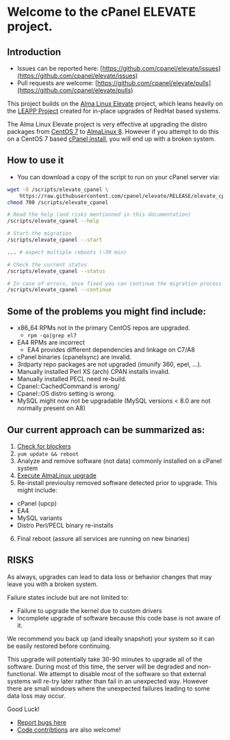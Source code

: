 # Welcome to the cPanel ELEVATE project.

## Introduction

- Issues can be reported here: [https://github.com/cpanel/elevate/issues](https://github.com/cpanel/elevate/issues)
- Pull requests are welcome: [https://github.com/cpanel/elevate/pulls](https://github.com/cpanel/elevate/pulls)

This project builds on the [Alma Linux Elevate](https://wiki.almalinux.org/elevate/ELevate-quickstart-guide.html) project, which leans heavily on the [LEAPP Project](https://leapp.readthedocs.io/en/latest/) created for in-place upgrades of RedHat based systems.

The Alma Linux Elevate project is very effective at upgrading the distro packages from [CentOS 7](https://www.centos.org/) to [AlmaLinux 8](https://almalinux.org/). However if you attempt to do this on a CentOS 7 based [cPanel install](https://www.cpanel.net/), you will end up with a broken system.


## How to use it

* You can download a copy of the script to run on your cPanel server via:
```bash
wget -O /scripts/elevate_cpanel \
    https://raw.githubusercontent.com/cpanel/elevate/RELEASE/elevate_cpanel ;
chmod 700 /scripts/elevate_cpanel

# Read the help (and risks mentionned in this documentation)
/scripts/elevate_cpanel --help

# Start the migration
/scripts/elevate_cpanel --start

... # expect multiple reboots (~30 min)

# Check the current status
/scripts/elevate_cpanel --status

# In case of errors, once fixed you can continue the migration process
/scripts/elevate_cpanel --continue
```

## Some of the problems you might find include:
* x86_64 RPMs not in the primary CentOS repos are upgraded.
  * `rpm -qa|grep el7`
* EA4 RPMs are incorrect
  * EA4 provides different dependencies and linkage on C7/A8
* cPanel binaries (cpanelsync) are invalid.
* 3rdparty repo packages are not upgraded (imunify 360, epel, ...).
* Manually installed Perl XS (arch) CPAN installs invalid.
* Manually installed PECL need re-build.
* Cpanel::CachedCommand is wrong/
* Cpanel::OS distro setting is wrong.
* MySQL might now not be upgradable (MySQL versions < 8.0 are not normally present on A8)


## Our current approach can be summarized as:
1. [Check for blockers](Known-blockers)
2. `yum update && reboot`
3. Analyze and remove software (not data) commonly installed on a cPanel system
4. [Execute AlmaLinux upgrade](https://wiki.almalinux.org/elevate/ELevate-quickstart-guide.html)
5. Re-install previoulsy removed software detected prior to upgrade. This might include:
  * cPanel (upcp)
  * EA4
  * MySQL variants
  * Distro Perl/PECL binary re-installs
6. Final reboot (assure all services are running on new binaries)

## RISKS

As always, upgrades can lead to data loss or behavior changes that may leave you with a broken system.

Failure states include but are not limited to:

* Failure to upgrade the kernel due to custom drivers
* Incomplete upgrade of software because this code base is not aware of it.

We recommend you back up (and ideally snapshot) your system so it can be easily restored before continuing.

This upgrade will potentially take 30-90 minutes to upgrade all of the software. During most of this time, the server will be degraded and non-functional. We attempt to disable most of the software so that external systems will re-try later rather than fail in an unexpected way. However there are small windows where the unexpected failures leading to some data loss may occur.

Good Luck!

* [Report bugs here](https://github.com/cpanel/elevate/issues)
* [Code contribtions](https://github.com/cpanel/elevate/pulls) are also welcome!
